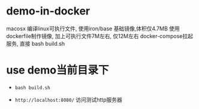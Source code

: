 # demo-in-docker
macosx 编译linux可执行文件,
使用iron/base 基础镜像,体积仅4.7MB
使用dockerfile制作镜像, 加上可执行文件7M左右, 仅12M左右
docker-compose拉起服务, 
直接 bash  build.sh

# use demo当前目录下
- ```bash build.sh```

 - ```http://localhost:8080/``` 访问测试http服务器
